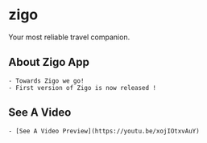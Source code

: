 # zigo

Your most reliable travel companion.

## About Zigo App
    - Towards Zigo we go!
    - First version of Zigo is now released !
## See A Video
    - [See A Video Preview](https://youtu.be/xojIOtxvAuY)
